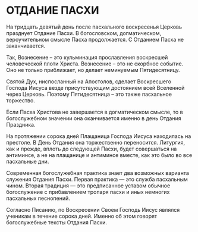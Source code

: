 # ОТДАНИЕ ПАСХИ

На тридцать девятый день после пасхального воскресенья Церковь празднует Отдание Пасхи. В богословском, догматическом, вероучительном смысле Пасха продолжается. С Отданием Пасха не заканчивается.

Так, Вознесение – это кульминация прославления воскресшей человеческой плоти Христа. Вознесение – это не скорбное событие. Оно не только приближает, но делает неминуемым Пятидесятницу.

Святой Дух, ниспосланный на Апостолов, сделает Воскресшего Господа Иисуса везде присутствующим достоянием всей Вселенной через Церковь. Поэтому Пятидесятница – это также пасхальное торжество.

Если Пасха Христова не завершается в догматическом смысле, то в богослужебном значении она оканчивается именно в день Отдания Праздника.

На протяжении сорока дней Плащаница Господа Иисуса находилась на престоле. В День Отдания она торжественно переносится. Литургия, как и прежде, вплоть до следующей Пасхи, будет совершаться на антиминсе, а не на плащанице и антиминсе вместе, как это было во все пасхальные дни.

Современная богослужебная практика знает два возможных варианта служения Отдания Пасхи. Первая практика — это служба пасхальным чином. Вторая традиция — это предписанное уставом обычное богослужение с прибавлением тропаря пасхи и иных немногих пасхальных песнопений.

Согласно Писанию, по Воскресении Своем Господь Иисус являлся ученикам в течение сорока дней. Именно об этом говорят богослужебные тексты Отдания Пасхи.
